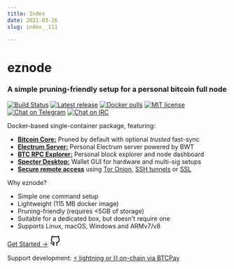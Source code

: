 ```yaml
---
title: Index
date: 2021-03-16
slug: index__111

---
```


# eznode

### A simple pruning-friendly setup for a personal bitcoin full node

[![Build Status](https://travis-ci.org/shesek/eee.svg?branch=master)](https://travis-ci.org/shesek/eee)
[![Latest release](https://img.shields.io/github/v/tag/shesek/eee?label=version&color=orange)](https://github.com/ez-org/eznode/releases/latest)
[![Docker pulls](https://img.shields.io/docker/pulls/eznode/eznode.svg?color=blueviolet)](https://hub.docker.com/r/eznode/eznode)
[![MIT license](https://img.shields.io/github/license/bwt-dev/bwt.svg?color=yellow)](https://github.com/ez-org/eznode/blob/master/LICENSE)
[![Chat on Telegram](https://img.shields.io/badge/chat-on%20telegram-blue)](https://t.me/ez_node)
[![Chat on IRC](https://img.shields.io/badge/chat-on%20IRC-green.svg)](https://webchat.freenode.net/#eznode)
<!--[![Follow on Twitter](https://img.shields.io/badge/follow-on%20twitter-219eea)](https://twitter.com/eznode_)-->

Docker-based single-container package, featuring:

* [**Bitcoin Core:**](packages#bitcoin-core) Pruned by default with optional *trusted* fast-sync
* [**Electrum Server:**](packages#bitcoin-wallet-tracker) Personal Electrum server powered by BWT
* [**BTC RPC Explorer:**](packages#btc-rpc-explorer) Personal block explorer and node dashboard
* [**Specter Desktop:**](packages#specter-desktop) Wallet GUI for hardware and multi-sig setups
* [**Secure remote access**](accessing#connecting-remotely) using [Tor Onion](transports#tor-onion), [SSH tunnels](transports#dropbear-ssh) or [SSL](transports#nginx-ssl)

Why eznode?

* Simple one command setup
* Lightweight (115 MB docker image)
* Pruning-friendly (requires <5GB of storage)
* Suitable for a dedicated box, but doesn't require one
* Supports Linux, macOS, Windows and ARMv7/v8

<a class="button" href="getting-started">Get Started →</a>
<a class="github-btn" href="https://github.com/ez-org/eznode" title="View source code on Github"><svg data-v-7d622f5c="" xmlns="http://www.w3.org/2000/svg" width="24" height="24" viewBox="0 0 24 24" fill="none" stroke="currentColor" stroke-width="2" stroke-linecap="round" stroke-linejoin="round" class="feather feather-github"><path data-v-7d622f5c="" d="M9 19c-5 1.5-5-2.5-7-3m14 6v-3.87a3.37 3.37 0 0 0-.94-2.61c3.14-.35 6.44-1.54 6.44-7A5.44 5.44 0 0 0 20 4.77 5.07 5.07 0 0 0 19.91 1S18.73.65 16 2.48a13.38 13.38 0 0 0-7 0C6.27.65 5.09 1 5.09 1A5.07 5.07 0 0 0 5 4.77a5.44 5.44 0 0 0-1.5 3.78c0 5.42 3.3 6.61 6.44 7A3.37 3.37 0 0 0 9 18.13V22"></path></svg></a>

Support development: [⚡ lightning or ⛓️ on-chain via BTCPay](https://btcpay.shesek.info/)